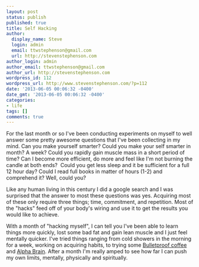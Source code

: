 ```yaml
---
layout: post
status: publish
published: true
title: Self Hacking
author:
  display_name: Steve
  login: admin
  email: ttwstephenson@gmail.com
  url: http://stevenstephenson.com
author_login: admin
author_email: ttwstephenson@gmail.com
author_url: http://stevenstephenson.com
wordpress_id: 112
wordpress_url: http://www.stevenstephenson.com/?p=112
date: '2013-06-05 00:06:32 -0400'
date_gmt: '2013-06-05 00:06:32 -0400'
categories:
- life
tags: []
comments: true
---
```

<p>For the last month or so I've been conducting experiments on myself to well answer some pretty awesome questions that I've been collecting in my mind. Can you make yourself smarter? Could you make your self smarter in month? A week? Could you rapidly gain muscle mass in a short period of time? Can I become more efficient, do more and feel like I'm not burning the candle at both ends?  Could you get less sleep and it be sufficient for a full 12 hour day? Could I read full books in matter of hours (1-2) and comprehend it? Well, could you?</p>
<p>Like any human living in this century I did a google search and I was surprised that the answer to most these questions was yes. Acquiring most of these only require three things; time, commitment, and repetition. Most of the "hacks" feed off of your body's wiring and use it to get the results you would like to achieve.</p>
<p>With a month of "hacking myself", I can tell you I've been able to learn things more quickly, lost some bad fat and gain lean muscle and I just feel mentally quicker. I've tried things ranging from cold showers in the morning for a week, working on acquiring habits, to trying some <a href="http://www.bulletproofexec.com/how-to-make-your-coffee-bulletproof-and-your-morning-too/">Bulletproof coffee </a>and <a href="https://www.onnit.com/alphabrain/">Alpha Brain</a>. After a month I'm really amped to see how far I can push my own limits, mentally, physically and spiritually.</p>
